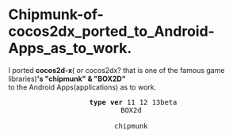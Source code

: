 Chipmunk-of-cocos2dx_ported_to_Android-Apps_as_to_work.
=============================
I ported **cocos2d-x**( or cocos2dx? that is one of the famous game libraries)**'s "chipmunk" & "BOX2D"**  
to the Android Apps(applications) as  to work.
 

<pre style="text-align:center;"><b>type ver</b> 11 12 13beta
BOX2d 

chipmunk 

</pre>

  
